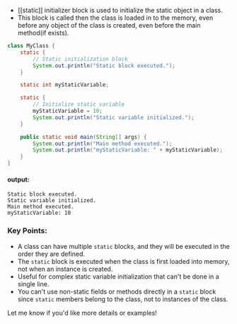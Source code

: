 - [[static]] initializer block is used to initialize the static object in a class.
- This block is called then the class is loaded in to the memory, even before any object of the class is created, even before the main method(if exists).

```java
class MyClass {
    static {
        // Static initialization block
        System.out.println("Static block executed.");
    }

    static int myStaticVariable;

    static {
        // Initialize static variable
        myStaticVariable = 10;
        System.out.println("Static variable initialized.");
    }

    public static void main(String[] args) {
        System.out.println("Main method executed.");
        System.out.println("myStaticVariable: " + myStaticVariable);
    }
}
```

#### output:
```
Static block executed.
Static variable initialized.
Main method executed.
myStaticVariable: 10
```
### Key Points:

- A class can have multiple `static` blocks, and they will be executed in the order they are defined.
- The `static` block is executed when the class is first loaded into memory, not when an instance is created.
- Useful for complex static variable initialization that can't be done in a single line.
- You can't use non-static fields or methods directly in a `static` block since `static` members belong to the class, not to instances of the class.

Let me know if you'd like more details or examples!